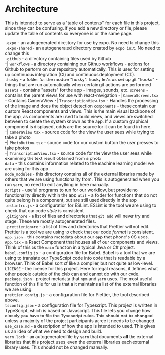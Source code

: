 # Architecture

This is intended to serve as a "table of contents" for each file in this project, since they can be confusing. If you add a new directory or file, please update the table of contents so everyone is on the same page.

`.expo` - an autogenerated directory for use by expo. No need to change this  
`.expo-shared` - an autogenerated directory created by `expo init`. No need to change this  
`.github` - a directory containing files used by Github  
-| `workflows` - a directory containing our Github workflows - actions for Github to perform on our repository automatically. This is used for setting up continuous integration (CI) and continuous deployment (CD).  
`.husky` - a folder for the module "husky". husky let's us set up git "hooks" - things that are run automatically when certain git actions are performed  
`assets` - contains "assets" for the app - images, sounds, etc.
`screens` - contains the parent views for use with react-navigation
-| `CameraScreen.tsx` - Contains CameraView
-| `TranscriptionView.tsx` - Handles the processing of the image and does the object detection
`components` - these contain our custom React components and views. This is the main visual backbone of the app, as components are used to build views, and views are switched between to create the system known as the app. If a custom graphical component is displayed, odds are the source for it can be found in here.  
-| `CameraView.tsx` - source code for the view the user sees while trying to take a photo  
-| `PhotoButton.tsx` - source code for our custom button the user presses to take photos  
-| `TranscriptionView.tsx` - source code for the view the user sees while examining the text result obtained from a photo  
`data` - this contains information related to the machine learning model we are using for this app  
`node_modules` - this directory contains all of the external libraries made by others that we are using functionality from. This is autogenerated when you run `yarn`, no need to edit anything in here manually.  
`scripts` - useful programs to run for our workflow, but provide no functionality directly within the app
`util` - a folder for functions that do not quite belong in a component, but are still used directly in the app  
`.eslintrc.js` - a configuration for ESLint. ESLint is the tool we are using to check that our code _style_ is consistent  
`.gitignore` - a list of files and directories that `git add` will never try and stage. These are mostly autogenerated files.  
`.prettierignore` - a list of files and directories that Prettier will not edit. Prettier is a tool we are using to check that our code _format_ is consistent.  
`app.json` - this contains metadata about our app that phone's OS uses.  
`App.tsx` - a React Component that houses all of our components and views. Think of this as the `main` function in a typical Java or C# project.  
`babel.config.js` - a configuration file for Babel. Babel is a tool that we are using to translate our TypeScript code into code that is readable by a browser. Think of Babel sort of like a compiler, but not quite as low-level.  
`LICENSE` - the license for this project. Here for legal reasons, it defines what other people outside of the club can and cannot do with our code.  
`package.json` - project metadata that `npm` and `yarn` uses. The most useful function of this file for us is that a it maintains a list of the external libraries we are using.  
`prettier.config.js` - a configuration file for Prettier, the tool described above.  
`tsconfig.json` - a configuration file for Typescript. This project is written in TypeScript, which is based on Javascript. This file lets you change how closely you have to file the Typescript rules. This should not be changed unless a majority of the project participants agree it needs to be changed.  
`use_case.md` - a description of how the app is intended to used. This gives us an idea of what we need to design and build.  
`yarn.lock` - an autogenerated file by `yarn` that documents **all** the external libraries that this project uses, even the external libraries each external library uses. This should not be changed manually.
